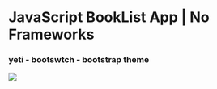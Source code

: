 # JavaScript BookList App | No Frameworks
### yeti - bootswtch - bootstrap theme
![](https://media.giphy.com/media/QzBxOugbJv99exmbDg/giphy.gif)